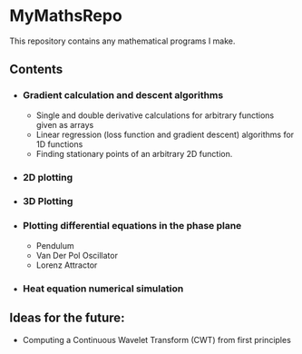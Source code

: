 # MyMathsRepo
This repository contains any mathematical programs I make.

## Contents
* ### Gradient calculation and descent algorithms
  - Single and double derivative calculations for arbitrary functions given as arrays
  - Linear regression (loss function and gradient descent) algorithms for 1D functions 
  - Finding stationary points of an arbitrary 2D function.
* ### 2D plotting
* ### 3D Plotting
* ### Plotting differential equations in the phase plane
  - Pendulum
  - Van Der Pol Oscillator
  - Lorenz Attractor
* ### Heat equation numerical simulation


## Ideas for the future:
  - Computing a Continuous Wavelet Transform (CWT) from first principles
